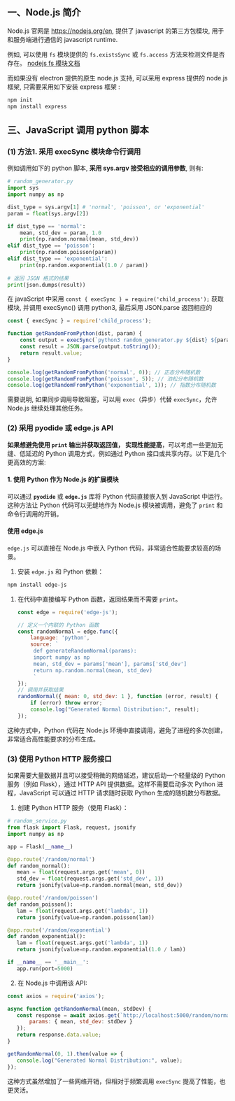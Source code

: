 ## 一、Node.js 简介
Node.js 官网是 https://nodejs.org/en, 提供了 javascript 的第三方包模块, 用于和服务端进行通信的 javascript runtime.

例如, 可以使用 `fs` 模块提供的 `fs.existsSync` 或 `fs.access` 方法来检测文件是否存在。 
[nodejs fs 模块文档](https://nodejs.org/docs/v20.18.0/api/fs.html#file-system)

而如果没有 electron 提供的原生 node.js 支持, 可以采用 express 提供的 node.js 框架, 只需要采用如下安装 express 框架 : 
```sh
npm init 
npm install express
```


## 三、JavaScript 调用 python 脚本
### (1) 方法1. 采用 execSync 模块命令行调用
例如调用如下的 python 脚本, **采用 sys.argv 接受相应的调用参数**, 则有:
```python
# random_generator.py
import sys
import numpy as np

dist_type = sys.argv[1] # 'normal', 'poisson', or 'exponential'
param = float(sys.argv[2])

if dist_type == 'normal':
    mean, std_dev = param, 1.0
    print(np.random.normal(mean, std_dev))
elif dist_type == 'poisson':
    print(np.random.poisson(param))
elif dist_type == 'exponential':
    print(np.random.exponential(1.0 / param))
    
# 返回 JSON 格式的结果 
print(json.dumps(result))
```

在  javaScript 中采用 `const { execSync } = require('child_process');` 获取模块, 并调用 execSync() 调用 python3, 最后采用 JSON.parse 返回相应的

```js
const { execSync } = require('child_process');

function getRandomFromPython(dist, param) {
    const output = execSync(`python3 random_generator.py ${dist} ${param}`);
    const result = JSON.parse(output.toString());
    return result.value;
}

console.log(getRandomFromPython('normal', 0)); // 正态分布随机数
console.log(getRandomFromPython('poisson', 5)); // 泊松分布随机数
console.log(getRandomFromPython('exponential', 1)); // 指数分布随机数
```
需要说明, 如果同步调用导致阻塞，可以用 `exec`（异步）代替 `execSync`，允许 Node.js 继续处理其他任务。

### (2) 采用 pyodide 或 edge.js API 
**如果想避免使用 `print` 输出并获取返回值， 实现性能提高**，可以考虑一些更加无缝、低延迟的 Python 调用方式，例如通过 Python 接口或共享内存。以下是几个更高效的方案:

#### 1. 使用 Python 作为 Node.js 的扩展模块
可以通过 **`pyodide`** 或 **`edge.js`** 库将 Python 代码直接嵌入到 JavaScript 中运行。这种方法让 Python 代码可以无缝地作为 Node.js 模块被调用，避免了 `print` 和命令行调用的开销。

#### 使用 edge.js
`edge.js` 可以直接在 Node.js 中嵌入 Python 代码，非常适合性能要求较高的场景。
1. 安装 `edge.js` 和 Python 依赖：
```bash
npm install edge-js
```
1. 在代码中直接编写 Python 函数，返回结果而不需要 `print`。
   ```javascript
   const edge = require('edge-js');

   // 定义一个内联的 Python 函数
   const randomNormal = edge.func({
       language: 'python',
       source: `
		def generateRandomNormal(params):
	    import numpy as np
	    mean, std_dev = params['mean'], params['std_dev']
	    return np.random.normal(mean, std_dev)
		`
   });
   // 调用并获取结果
   randomNormal({ mean: 0, std_dev: 1 }, function (error, result) {
       if (error) throw error;
       console.log("Generated Normal Distribution:", result);
   });
   ```
这种方式中，Python 代码在 Node.js 环境中直接调用，避免了进程的多次创建，非常适合高性能要求的分布生成。

### (3) 使用 Python HTTP 服务接口
如果需要大量数据并且可以接受稍微的网络延迟，建议启动一个轻量级的 Python 服务（例如 Flask），通过 HTTP API 提供数据。这样不需要启动多次 Python 进程，JavaScript 可以通过 HTTP 请求随时获取 Python 生成的随机数分布数据。

1. 创建 Python HTTP 服务（使用 Flask）：
```python
# random_service.py
from flask import Flask, request, jsonify
import numpy as np

app = Flask(__name__)

@app.route('/random/normal')
def random_normal():
   mean = float(request.args.get('mean', 0))
   std_dev = float(request.args.get('std_dev', 1))
   return jsonify(value=np.random.normal(mean, std_dev))

@app.route('/random/poisson')
def random_poisson():
   lam = float(request.args.get('lambda', 1))
   return jsonify(value=np.random.poisson(lam))

@app.route('/random/exponential')
def random_exponential():
   lam = float(request.args.get('lambda', 1))
   return jsonify(value=np.random.exponential(1.0 / lam))

if __name__ == '__main__':
   app.run(port=5000)
```
2. 在 Node.js 中调用该 API:
```javascript
const axios = require('axios');

async function getRandomNormal(mean, stdDev) {
   const response = await axios.get(`http://localhost:5000/random/normal`, {
	   params: { mean, std_dev: stdDev }
   });
   return response.data.value;
}

getRandomNormal(0, 1).then(value => {
   console.log("Generated Normal Distribution:", value);
});
```

这种方式虽然增加了一些网络开销，但相对于频繁调用 `execSync` 提高了性能，也更灵活。